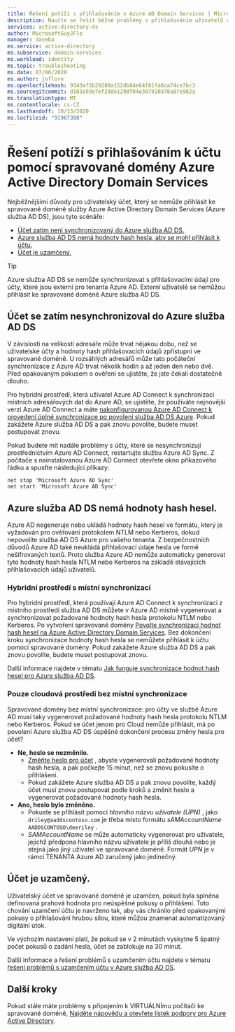 ```yaml
---
title: Řešení potíží s přihlašováním v Azure AD Domain Services | Microsoft Docs
description: Naučte se řešit běžné problémy s přihlašováním uživatelů a chyby v Azure Active Directory Domain Services.
services: active-directory-ds
author: MicrosoftGuyJFlo
manager: daveba
ms.service: active-directory
ms.subservice: domain-services
ms.workload: identity
ms.topic: troubleshooting
ms.date: 07/06/2020
ms.author: joflore
ms.openlocfilehash: 9343af5b29289a152db84e64f81fa8ca74ce7bc3
ms.sourcegitcommit: d103a93e7ef2dde1298f04e307920378a87e982a
ms.translationtype: MT
ms.contentlocale: cs-CZ
ms.lasthandoff: 10/13/2020
ms.locfileid: "91967388"
---
```

# <a name="troubleshoot-account-sign-in-problems-with-an-azure-active-directory-domain-services-managed-domain"></a>Řešení potíží s přihlašováním k účtu pomocí spravované domény Azure Active Directory Domain Services

Nejběžnějšími důvody pro uživatelský účet, který se nemůže přihlásit ke spravované doméně služby Azure Active Directory Domain Services (Azure služba AD DS), jsou tyto scénáře:

* [Účet zatím není synchronizovaný do Azure služba AD DS.](#account-isnt-synchronized-into-azure-ad-ds-yet)
* [Azure služba AD DS nemá hodnoty hash hesla, aby se mohl přihlásit k účtu.](#azure-ad-ds-doesnt-have-the-password-hashes)
* [Účet je uzamčený.](#the-account-is-locked-out)

> [!TIP]
> Azure služba AD DS se nemůže synchronizovat s přihlašovacími údaji pro účty, které jsou externí pro tenanta Azure AD. Externí uživatelé se nemůžou přihlásit ke spravované doméně Azure služba AD DS.

## <a name="account-isnt-synchronized-into-azure-ad-ds-yet"></a>Účet se zatím nesynchronizoval do Azure služba AD DS

V závislosti na velikosti adresáře může trvat nějakou dobu, než se uživatelské účty a hodnoty hash přihlašovacích údajů zpřístupní ve spravované doméně. U rozsáhlých adresářů může tato počáteční synchronizace z Azure AD trvat několik hodin a až jeden den nebo dvě. Před opakovaným pokusem o ověření se ujistěte, že jste čekali dostatečně dlouho.

Pro hybridní prostředí, která uživatel Azure AD Connect k synchronizaci místních adresářových dat do Azure AD, se ujistěte, že používáte nejnovější verzi Azure AD Connect a máte [nakonfigurovanou Azure AD Connect k provedení úplné synchronizace po povolení služba AD DS Azure][azure-ad-connect-phs]. Pokud zakážete Azure služba AD DS a pak znovu povolíte, budete muset postupovat znovu.

Pokud budete mít nadále problémy s účty, které se nesynchronizují prostřednictvím Azure AD Connect, restartujte službu Azure AD Sync. Z počítače s nainstalovanou Azure AD Connect otevřete okno příkazového řádku a spusťte následující příkazy:

```console
net stop 'Microsoft Azure AD Sync'
net start 'Microsoft Azure AD Sync'
```

## <a name="azure-ad-ds-doesnt-have-the-password-hashes"></a>Azure služba AD DS nemá hodnoty hash hesel.

Azure AD negeneruje nebo ukládá hodnoty hash hesel ve formátu, který je vyžadován pro ověřování protokolem NTLM nebo Kerberos, dokud nepovolíte služba AD DS Azure pro vašeho tenanta. Z bezpečnostních důvodů Azure AD také neukládá přihlašovací údaje hesla ve formě nešifrovaných textů. Proto služba Azure AD nemůže automaticky generovat tyto hodnoty hash hesla NTLM nebo Kerberos na základě stávajících přihlašovacích údajů uživatelů.

### <a name="hybrid-environments-with-on-premises-synchronization"></a>Hybridní prostředí s místní synchronizací

Pro hybridní prostředí, která používají Azure AD Connect k synchronizaci z místního prostředí služba AD DS můžete v Azure AD místně vygenerovat a synchronizovat požadované hodnoty hash hesla protokolu NTLM nebo Kerberos. Po vytvoření spravované domény [Povolte synchronizaci hodnot hash hesel na Azure Active Directory Domain Services][azure-ad-connect-phs]. Bez dokončení kroku synchronizace hodnoty hash hesla se nemůžete přihlásit k účtu pomocí spravované domény. Pokud zakážete Azure služba AD DS a pak znovu povolíte, budete muset postupovat znovu.

Další informace najdete v tématu [Jak funguje synchronizace hodnot hash hesel pro Azure služba AD DS][phs-process].

### <a name="cloud-only-environments-with-no-on-premises-synchronization"></a>Pouze cloudová prostředí bez místní synchronizace

Spravované domény bez místní synchronizace: pro účty ve službě Azure AD musí taky vygenerovat požadované hodnoty hash hesla protokolu NTLM nebo Kerberos. Pokud se účet jenom pro Cloud nemůže přihlásit, má po povolení Azure služba AD DS úspěšné dokončení procesu změny hesla pro účet?

* **Ne, heslo se nezměnilo.**
    * [Změňte heslo pro účet][enable-user-accounts] , abyste vygenerovali požadované hodnoty hash hesla, a pak počkejte 15 minut, než se znovu pokusíte o přihlášení.
    * Pokud zakážete Azure služba AD DS a pak znovu povolíte, každý účet musí znovu postupovat podle kroků a změnit heslo a vygenerovat požadované hodnoty hash hesla.
* **Ano, heslo bylo změněno.**
    * Pokuste se přihlásit pomocí *hlavního názvu uživatele (UPN)* , jako `driley@aaddscontoso.com` je třeba místo formátu *sAMAccountName* `AADDSCONTOSO\deeriley` .
    * *SAMAccountName* se může automaticky vygenerovat pro uživatele, jejichž předpona hlavního názvu uživatele je příliš dlouhá nebo je stejná jako jiný uživatel ve spravované doméně. Formát *UPN* je v rámci TENANTA Azure AD zaručený jako jedinečný.

## <a name="the-account-is-locked-out"></a>Účet je uzamčený.

Uživatelský účet ve spravované doméně je uzamčen, pokud byla splněna definovaná prahová hodnota pro neúspěšné pokusy o přihlášení. Toto chování uzamčení účtu je navrženo tak, aby vás chránilo před opakovanými pokusy o přihlašování hrubou silou, které můžou znamenat automatizovaný digitální útok.

Ve výchozím nastavení platí, že pokud se v 2 minutách vyskytne 5 špatný počet pokusů o zadání hesla, účet se zablokuje na 30 minut.

Další informace a řešení problémů s uzamčením účtu najdete v tématu [řešení problémů s uzamčením účtu v Azure služba AD DS][troubleshoot-account-lockout].

## <a name="next-steps"></a>Další kroky

Pokud stále máte problémy s připojením k VIRTUÁLNÍmu počítači ke spravované doméně, [Najděte nápovědu a otevřete lístek podpory pro Azure Active Directory][azure-ad-support].

<!-- INTERNAL LINKS -->
[troubleshoot-account-lockout]: troubleshoot-account-lockout.md
[azure-ad-connect-phs]: ./tutorial-configure-password-hash-sync.md
[enable-user-accounts]:  tutorial-create-instance.md#enable-user-accounts-for-azure-ad-ds
[phs-process]: ../active-directory/hybrid/how-to-connect-password-hash-synchronization.md#password-hash-sync-process-for-azure-ad-domain-services
[azure-ad-support]: ../active-directory/fundamentals/active-directory-troubleshooting-support-howto.md